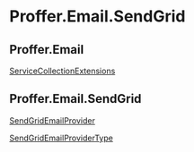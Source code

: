 # Proffer.Email.SendGrid

## Proffer.Email

[ServiceCollectionExtensions](./proffer.email.servicecollectionextensions.md)

## Proffer.Email.SendGrid

[SendGridEmailProvider](./proffer.email.sendgrid.sendgridemailprovider.md)

[SendGridEmailProviderType](./proffer.email.sendgrid.sendgridemailprovidertype.md)
